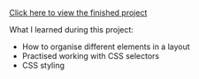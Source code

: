 [Click here to view the finished project](https://j-pohl.github.io/lizard_website/)

What I learned during this project:
- How to organise different elements in a layout
- Practised working with CSS selectors
- CSS styling 
